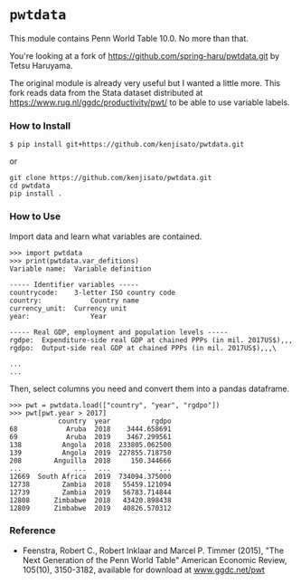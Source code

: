 # `pwtdata`

This module contains Penn World Table 10.0. No more than that.

You're looking at a fork of https://github.com/spring-haru/pwtdata.git by Tetsu Haruyama. 

The original module is already very useful but I wanted a little more. This fork reads data from the Stata dataset distributed at https://www.rug.nl/ggdc/productivity/pwt/ to be able to use variable labels.

### How to Install
```
$ pip install git+https://github.com/kenjisato/pwtdata.git
```
or
```
git clone https://github.com/kenjisato/pwtdata.git
cd pwtdata
pip install .
```

### How to Use

Import data and learn what variables are contained.

```
>>> import pwtdata
>>> print(pwtdata.var_defitions)
Variable name:  Variable definition

----- Identifier variables -----
countrycode:    3-letter ISO country code
country:            Country name
currency_unit:  Currency unit
year:               Year

----- Real GDP, employment and population levels -----
rgdpe:  Expenditure-side real GDP at chained PPPs (in mil. 2017US$),,,
rgdpo:  Output-side real GDP at chained PPPs (in mil. 2017US$),,,\

...
...
```

Then, select columns you need and convert them into a pandas dataframe.

```
>>> pwt = pwtdata.load(["country", "year", "rgdpo"])
>>> pwt[pwt.year > 2017]
            country  year          rgdpo
68            Aruba  2018    3444.658691
69            Aruba  2019    3467.299561
138          Angola  2018  233805.062500
139          Angola  2019  227855.718750
208        Anguilla  2018     150.344666
...             ...   ...            ...
12669  South Africa  2019  734094.375000
12738        Zambia  2018   55459.121094
12739        Zambia  2019   56783.714844
12808      Zimbabwe  2018   43420.898438
12809      Zimbabwe  2019   40826.570312
```

### Reference

- Feenstra, Robert C., Robert Inklaar and Marcel P. Timmer (2015), "The Next Generation of the Penn World Table" American Economic Review, 105(10), 3150-3182, available for download at www.ggdc.net/pwt
